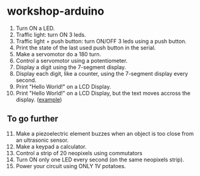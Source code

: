 # workshop-arduino

1. Turn ON a LED.
2. Traffic light: turn ON 3 leds.
3. Traffic light + push button: turn ON/OFF 3 leds using a push button.
4. Print the state of the last used push button in the serial.
5. Make a servomotor do a 180 turn.
6. Control a servomotor using a potentiometer.
7. Display a digit using the 7-segment display.
8. Display each digit, like a counter, using the 7-segment display every second.
9. Print "Hello World!" on a LCD Display.
10. Print "Hello World!" on a LCD Display, but the text moves accross the display. ([example](https://github.com/florentguittre/workshop-arduino/blob/main/example_exercice_10.gif))

## To go further
11. Make a piezoelectric element buzzes when an object is too close from an ultrasonic sensor.
12. Make a keypad a calculator.
13. Control a strip of 20 neopixels using commutators
14. Turn ON only one LED every second (on the same neopixels strip).
15. Power your circuit using ONLY 1V potatoes.
